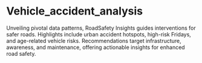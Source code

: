 # Vehicle_accident_analysis
Unveiling pivotal data patterns, RoadSafety Insights guides interventions for safer roads. Highlights include urban accident hotspots, high-risk Fridays, and age-related vehicle risks. Recommendations target infrastructure, awareness, and maintenance, offering actionable insights for enhanced road safety.
